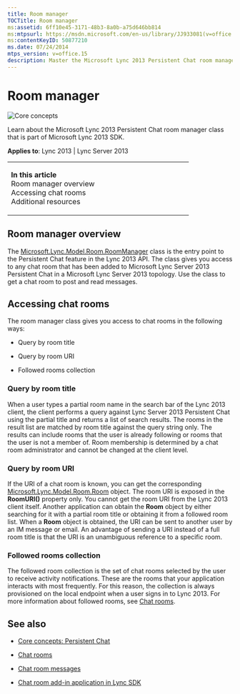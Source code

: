 ```yaml
---
title: Room manager
TOCTitle: Room manager
ms:assetid: 6ff10e45-3171-48b3-8a0b-a75d646bb814
ms:mtpsurl: https://msdn.microsoft.com/en-us/library/JJ933081(v=office.15)
ms:contentKeyID: 50877210
ms.date: 07/24/2014
mtps_version: v=office.15
description: Master the Microsoft Lync 2013 Persistent Chat room manager class with our comprehensive guide. Learn to access and manage chat rooms effectively.
---
```


# Room manager

![Core concepts](images/JJ933133.mod_icon_CoreConcepts_long(Office.15).png "Core concepts")

Learn about the Microsoft Lync 2013 Persistent Chat room manager class that is part of Microsoft Lync 2013 SDK.



**Applies to**: Lync 2013 | Lync Server 2013

<table>
<colgroup>
<col style="width: 50%" />
<col style="width: 50%" />
</colgroup>
<tbody>
<tr class="odd">
<td><p></p>
<p><strong>In this article</strong><br />
Room manager overview<br />
Accessing chat rooms<br />
Additional resources</p></td>
<td><p></p></td>
</tr>
</tbody>
</table>

## Room manager overview

The [Microsoft.Lync.Model.Room.RoomManager](https://msdn.microsoft.com/en-us/library/jj277050\(v=office.15\)) class is the entry point to the Persistent Chat feature in the Lync 2013 API. The class gives you access to any chat room that has been added to Microsoft Lync Server 2013 Persistent Chat in a Microsoft Lync Server 2013 topology. Use the class to get a chat room to post and read messages.

## Accessing chat rooms

The room manager class gives you access to chat rooms in the following ways:

  - Query by room title

  - Query by room URI

  - Followed rooms collection

### Query by room title

When a user types a partial room name in the search bar of the Lync 2013 client, the client performs a query against Lync Server 2013 Persistent Chat using the partial title and returns a list of search results. The rooms in the result list are matched by room title against the query string only. The results can include rooms that the user is already following or rooms that the user is not a member of. Room membership is determined by a chat room administrator and cannot be changed at the client level.

### Query by room URI

If the URI of a chat room is known, you can get the corresponding [Microsoft.Lync.Model.Room.Room](https://msdn.microsoft.com/en-us/library/jj266467\(v=office.15\)) object. The room URI is exposed in the **RoomURI()** property only. You cannot get the room URI from the Lync 2013 client itself. Another application can obtain the **Room** object by either searching for it with a partial room title or obtaining it from a followed room list. When a **Room** object is obtained, the URI can be sent to another user by an IM message or email. An advantage of sending a URI instead of a full room title is that the URI is an unambiguous reference to a specific room.

### Followed rooms collection

The followed room collection is the set of chat rooms selected by the user to receive activity notifications. These are the rooms that your application interacts with most frequently. For this reason, the collection is always provisioned on the local endpoint when a user signs in to Lync 2013. For more information about followed rooms, see [Chat rooms](chat-rooms.md).

## See also

  - [Core concepts: Persistent Chat](core-concepts-persistent-chat.md)

  - [Chat rooms](chat-rooms.md)

  - [Chat room messages](chat-room-messages.md)

  - [Chat room add-in application in Lync SDK](chat-room-add-in-application-in-lync-sdk.md)

